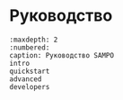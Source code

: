 # Руководство

```{toctree}
:maxdepth: 2
:numbered:
caption: Руководство SAMPO
intro
quickstart
advanced
developers
```

